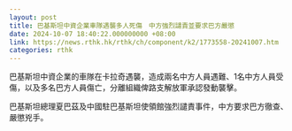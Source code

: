 ```yaml
---
layout: post
title: 巴基斯坦中資企業車隊遇襲多人死傷　中方強烈譴責並要求巴方嚴懲
date: 2024-10-07 18:40:22.000000000 +08:00
link: https://news.rthk.hk/rthk/ch/component/k2/1773558-20241007.htm
categories: rthk
---
```


巴基斯坦中資企業的車隊在卡拉奇遇襲，造成兩名中方人員遇難、1名中方人員受傷，以及多名巴方人員傷亡，分離組織俾路支解放軍承認發動襲擊。

巴基斯坦總理夏巴茲及中國駐巴基斯坦使領館強烈譴責事件，中方要求巴方徹查、嚴懲兇手。
